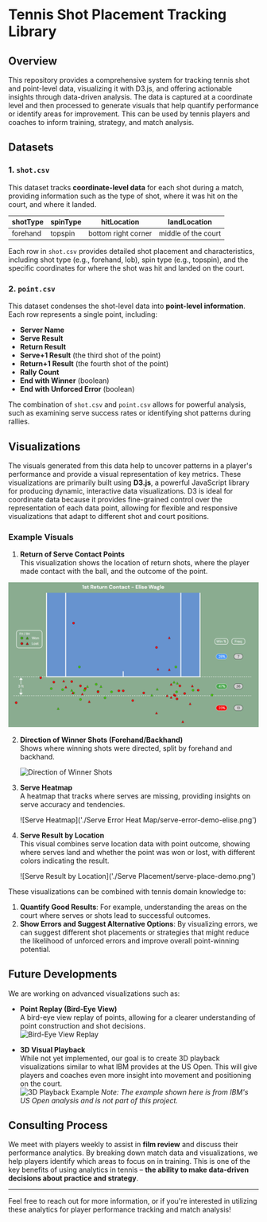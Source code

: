 # Tennis Shot Placement Tracking Library

## Overview

This repository provides a comprehensive system for tracking tennis shot and point-level data, visualizing it with D3.js, and offering actionable insights through data-driven analysis. The data is captured at a coordinate level and then processed to generate visuals that help quantify performance or identify areas for improvement. This can be used by tennis players and coaches to inform training, strategy, and match analysis.

## Datasets

### 1. `shot.csv`
This dataset tracks **coordinate-level data** for each shot during a match, providing information such as the type of shot, where it was hit on the court, and where it landed.

| shotType  | spinType | hitLocation          | landLocation      |
|-----------|----------|----------------------|-------------------|
| forehand  | topspin  | bottom right corner   | middle of the court|

Each row in `shot.csv` provides detailed shot placement and characteristics, including shot type (e.g., forehand, lob), spin type (e.g., topspin), and the specific coordinates for where the shot was hit and landed on the court.

### 2. `point.csv`
This dataset condenses the shot-level data into **point-level information**. Each row represents a single point, including:

- **Server Name**
- **Serve Result**
- **Return Result**
- **Serve+1 Result** (the third shot of the point)
- **Return+1 Result** (the fourth shot of the point)
- **Rally Count**
- **End with Winner** (boolean)
- **End with Unforced Error** (boolean)

The combination of `shot.csv` and `point.csv` allows for powerful analysis, such as examining serve success rates or identifying shot patterns during rallies.

## Visualizations

The visuals generated from this data help to uncover patterns in a player's performance and provide a visual representation of key metrics. These visualizations are primarily built using **D3.js**, a powerful JavaScript library for producing dynamic, interactive data visualizations. D3 is ideal for coordinate data because it provides fine-grained control over the representation of each data point, allowing for flexible and responsive visualizations that adapt to different shot and court positions.

### Example Visuals

1. **Return of Serve Contact Points**  
   This visualization shows the location of return shots, where the player made contact with the ball, and the outcome of the point.

![Return of Serve Contact Points](./Return%20Contact/ret-cont-demo.png)

2. **Direction of Winner Shots (Forehand/Backhand)**  
   Shows where winning shots were directed, split by forehand and backhand.

   ![Direction of Winner Shots]('./Winners/winners-demo.png')  <!-- Placeholder for Image 2 -->

3. **Serve Heatmap**  
   A heatmap that tracks where serves are missing, providing insights on serve accuracy and tendencies.

   ![Serve Heatmap]('./Serve Error Heat Map/serve-error-demo-elise.png')  <!-- Placeholder for Image 3 -->

4. **Serve Result by Location**  
   This visual combines serve location data with point outcome, showing where serves land and whether the point was won or lost, with different colors indicating the result.

   ![Serve Result by Location]('./Serve Placement/serve-place-demo.png')  <!-- Placeholder for Image 4 -->

These visualizations can be combined with tennis domain knowledge to:

1. **Quantify Good Results**: For example, understanding the areas on the court where serves or shots lead to successful outcomes.
2. **Show Errors and Suggest Alternative Options**: By visualizing errors, we can suggest different shot placements or strategies that might reduce the likelihood of unforced errors and improve overall point-winning potential.

## Future Developments

We are working on advanced visualizations such as:

- **Point Replay (Bird-Eye View)**  
   A bird-eye view replay of points, allowing for a clearer understanding of point construction and shot decisions.  
   ![Bird-Eye View Replay]('./rally_demo_AO.gif') <!-- Placeholder for Point Replay GIF -->

- **3D Visual Playback**  
   While not yet implemented, our goal is to create 3D playback visualizations similar to what IBM provides at the US Open. This will give players and coaches even more insight into movement and positioning on the court.  
   ![3D Playback Example](#) <!-- Placeholder for 3D Playback GIF -->
   *Note: The example shown here is from IBM's US Open analysis and is not part of this project.*

## Consulting Process

We meet with players weekly to assist in **film review** and discuss their performance analytics. By breaking down match data and visualizations, we help players identify which areas to focus on in training. This is one of the key benefits of using analytics in tennis – **the ability to make data-driven decisions about practice and strategy**.

---

Feel free to reach out for more information, or if you're interested in utilizing these analytics for player performance tracking and match analysis!
